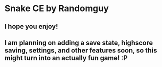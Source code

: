 # Snake CE by Randomguy
## I hope you enjoy!
## I am planning on adding a save state, highscore saving, settings, and other features soon, so this might turn into an actually fun game! :P